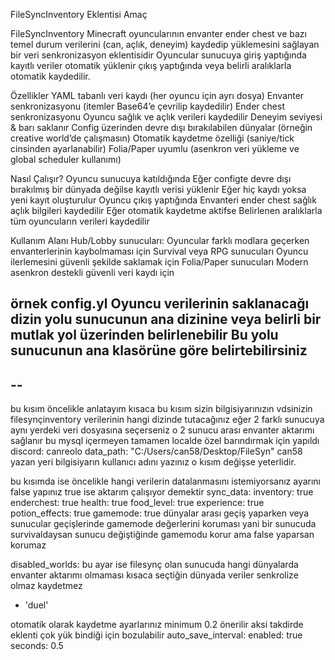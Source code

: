 FileSyncInventory Eklentisi
Amaç

FileSyncInventory Minecraft oyuncularının envanter ender chest ve bazı temel durum verilerini (can, açlık, deneyim) kaydedip yüklemesini sağlayan bir veri senkronizasyon eklentisidir Oyuncular sunucuya giriş yaptığında kayıtlı veriler otomatik yüklenir çıkış yaptığında veya belirli aralıklarla otomatik kaydedilir.

 Özellikler
 YAML tabanlı veri kaydı (her oyuncu için ayrı dosya)
 Envanter senkronizasyonu (itemler Base64’e çevrilip kaydedilir)
 Ender chest senkronizasyonu
 Oyuncu sağlık ve açlık verileri kaydedilir
 Deneyim seviyesi & barı saklanır
 Config üzerinden devre dışı bırakılabilen dünyalar (örneğin creative world’de çalışmasın)
 Otomatik kaydetme özelliği (saniye/tick cinsinden ayarlanabilir)
 Folia/Paper uyumlu (asenkron veri yükleme ve global scheduler kullanımı)

Nasıl Çalışır?
Oyuncu sunucuya katıldığında
Eğer configte devre dışı bırakılmış bir dünyada değilse kayıtlı verisi yüklenir
Eğer hiç kaydı yoksa yeni kayıt oluşturulur
Oyuncu çıkış yaptığında
Envanteri ender chest sağlık açlık bilgileri kaydedilir
Eğer otomatik kaydetme aktifse
Belirlenen aralıklarla tüm oyuncuların verileri kaydedilir

Kullanım Alanı
Hub/Lobby sunucuları: Oyuncular farklı modlara geçerken envanterlerinin kaybolmaması için
Survival veya RPG sunucuları Oyuncu ilerlemesini güvenli şekilde saklamak için
Folia/Paper sunucuları Modern asenkron destekli güvenli veri kaydı için


örnek config.yl
Oyuncu verilerinin saklanacağı dizin yolu sunucunun ana dizinine veya belirli bir mutlak yol üzerinden belirlenebilir
Bu yolu sunucunun ana klasörüne göre belirtebilirsiniz
--
--
-- 
bu kısım öncelikle anlatayım kısaca bu kısım sizin bilgisiyarınızın vdsinizin filesynçinventory verilerinin hangi dizinde tutacağınız eğer 2 farklı 
sunucuya aynı yerdeki veri dosyasına seçerseniz o 2 sunucu arası envanter aktarımı sağlanır bu mysql içermeyen tamamen localde özel barındırmak için yapıldı discord: canreolo
data_path: "C:/Users/can58/Desktop/FileSyn" can58 yazan yeri bilgisiyarın kullanıcı adını yazınız o kısım değişse yeterlidir.

 bu kısımda ise öncelikle hangi verilerin datalanmasını istemiyorsanız ayarını false yapınız true ise aktarım çalışıyor demektir
sync_data:
  inventory: true
  enderchest: true
  health: true
  food_level: true
  experience: true
  potion_effects: true
  gamemode: true dünyalar arası geçiş yaparken veya sunucular geçişlerinde gamemode değerlerini koruması yani bir sunucuda survivaldaysan sunucu değiştiğinde gamemodu korur ama false yaparsan korumaz

disabled_worlds: bu ayar ise filesynç olan sunucuda hangi dünyalarda envanter aktarımı olmaması kısaca seçtiğin dünyada veriler senkrolize olmaz kaydetmez
  - 'duel'

otomatik olarak  kaydetme ayarlarınız minimum 0.2 önerilir aksi takdirde eklenti çok yük bindiği için bozulabilir
auto_save_interval:
  enabled: true 
  seconds: 0.5
